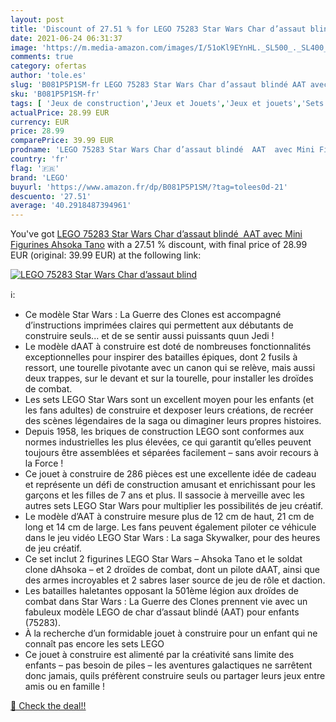 ```yaml
---
layout: post
title: 'Discount of 27.51 % for LEGO 75283 Star Wars Char d’assaut blind'
date: 2021-06-24 06:31:37
image: 'https://m.media-amazon.com/images/I/51oKl9EYnHL._SL500_._SL400_.jpg'
comments: true
category: ofertas
author: 'tole.es'
slug: 'B081P5P1SM-fr LEGO 75283 Star Wars Char d’assaut blindé AAT avec Mini...'
sku: 'B081P5P1SM-fr'
tags: [ 'Jeux de construction','Jeux et Jouets','Jeux et jouets','Sets de jeux de construction','lego', ]
actualPrice: 28.99 EUR
currency: EUR
price: 28.99
comparePrice: 39.99 EUR
prodname: 'LEGO 75283 Star Wars Char d’assaut blindé  AAT  avec Mini Figurines Ahsoka Tano'
country: 'fr'
flag: '🇫🇷'
brand: 'LEGO'
buyurl: 'https://www.amazon.fr/dp/B081P5P1SM/?tag=tolees0d-21'
descuento: '27.51'
average: '40.2918487394961'
---
```


You've got [LEGO 75283 Star Wars Char d’assaut blindé  AAT  avec Mini Figurines Ahsoka Tano](https://www.amazon.fr/dp/B081P5P1SM/?tag=tolees0d-21) with a  27.51 % discount, with final price of 28.99 EUR (original: 39.99 EUR) at the following link:

[![LEGO 75283 Star Wars Char d’assaut blind](https://m.media-amazon.com/images/I/51oKl9EYnHL._SL500_._SL400_.jpg)](https://www.amazon.fr/dp/B081P5P1SM/?tag=tolees0d-21)

ℹ️:

- Ce modèle Star Wars : La Guerre des Clones est accompagné d’instructions imprimées claires qui permettent aux débutants de construire seuls... et de se sentir aussi puissants quun Jedi !
- Le modèle dAAT à construire est doté de nombreuses fonctionnalités exceptionnelles pour inspirer des batailles épiques, dont 2 fusils à ressort, une tourelle pivotante avec un canon qui se relève, mais aussi deux trappes, sur le devant et sur la tourelle, pour installer les droïdes de combat.
- Les sets LEGO Star Wars sont un excellent moyen pour les enfants (et les fans adultes) de construire et dexposer leurs créations, de recréer des scènes légendaires de la saga ou dimaginer leurs propres histoires.
- Depuis 1958, les briques de construction LEGO sont conformes aux normes industrielles les plus élevées, ce qui garantit qu’elles peuvent toujours être assemblées et séparées facilement – sans avoir recours à la Force !
- Ce jouet à construire de 286 pièces est une excellente idée de cadeau et représente un défi de construction amusant et enrichissant pour les garçons et les filles de 7 ans et plus. Il sassocie à merveille avec les autres sets LEGO Star Wars pour multiplier les possibilités de jeu créatif.
- Le modèle d’AAT à construire mesure plus de 12 cm de haut, 21 cm de long et 14 cm de large. Les fans peuvent également piloter ce véhicule dans le jeu vidéo LEGO Star Wars : La saga Skywalker, pour des heures de jeu créatif.
- Ce set inclut 2 figurines LEGO Star Wars – Ahsoka Tano et le soldat clone dAhsoka – et 2 droïdes de combat, dont un pilote dAAT, ainsi que des armes incroyables et 2 sabres laser source de jeu de rôle et daction.
- Les batailles haletantes opposant la 501ème légion aux droïdes de combat dans Star Wars : La Guerre des Clones prennent vie avec un fabuleux modèle LEGO de char d’assaut blindé (AAT) pour enfants (75283).
- À la recherche d’un formidable jouet à construire pour un enfant qui ne connaît pas encore les sets LEGO
- Ce jouet à construire est alimenté par la créativité sans limite des enfants – pas besoin de piles – les aventures galactiques ne sarrêtent donc jamais, quils préfèrent construire seuls ou partager leurs jeux entre amis ou en famille !

[🛒 Check the deal!!](https://www.amazon.fr/dp/B081P5P1SM/?tag=tolees0d-21)
